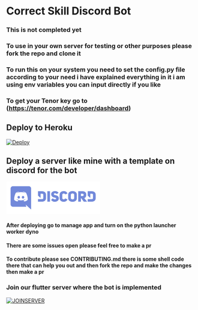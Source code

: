 # Correct Skill Discord Bot

### This is not completed yet

### To use in your own server for testing or other purposes please fork the repo and clone it


### To run this on your system you need to set the config.py file according to your need i have explained everything in it i am using env variables you can input directly if you like
### To get your Tenor key go to (https://tenor.com/developer/dashboard)

## Deploy to Heroku
[![Deploy](https://www.herokucdn.com/deploy/button.svg)](https://heroku.com/deploy?template=https://github.com/Shubhaankar-sharma/correct_skillBot)

## Deploy a server like mine with a template on discord for the bot
[![SERVERTEMPLATE](Discord-Logo_new.png)](https://discord.new/fwyNTFBN4pF2)

#### After deploying go to manage app and turn on the python launcher worker dyno

#### There are some issues open please feel free to make a pr
#### To contribute please see CONTRIBUTING.md there is some shell code there that can help you out and then fork the repo and make the changes then make a pr 

### Join our flutter server where the bot is implemented
[![JOINSERVER](https://discord.com/api/guilds/742283065694617611/widget.png?style=banner4)](https://discord.gg/f5HjX9t)

